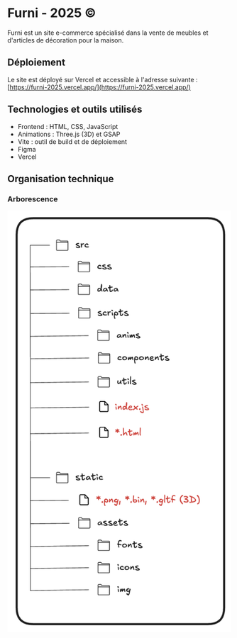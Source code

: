 # Furni - 2025 ©

Furni est un site e-commerce spécialisé dans la vente de meubles et d'articles de décoration pour la maison.

## Déploiement
Le site est déployé sur Vercel et accessible à l'adresse suivante : [https://furni-2025.vercel.app/](https://furni-2025.vercel.app/)

## Technologies et outils utilisés
- Frontend : HTML, CSS, JavaScript
- Animations : Three.js (3D) et GSAP
- Vite : outil de build et de déploiement
- Figma
- Vercel

## Organisation technique

### Arborescence

![architecture.png](./README/img/architecture.png)
